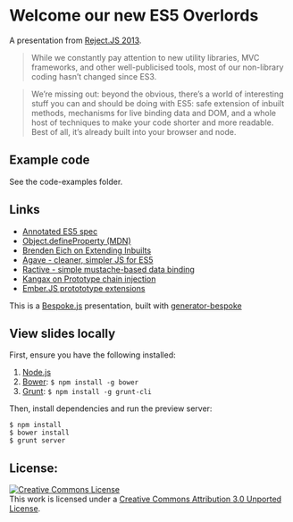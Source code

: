 # Welcome our new ES5 Overlords

A presentation from [Reject.JS 2013](http://rejectjs.org/speakers.html#mikemaccana).

> While we constantly pay attention to new utility libraries, MVC frameworks, and other well-publicised tools, most of our non-library coding hasn’t changed since ES3.

> We’re missing out: beyond the obvious, there’s a world of interesting stuff you can and should be doing with ES5: safe extension of inbuilt methods, mechanisms for live binding data and DOM, and a whole host of techniques to make your code shorter and more readable. Best of all, it’s already built into your browser and node.

## Example code

See the code-examples folder.

## Links

 * [Annotated ES5 spec](http://es5.github.io/)
 * [Object.defineProperty (MDN)](https://developer.mozilla.org/en-US/docs/Web/JavaScript/Reference/Global_Objects/Object/defineProperty)
 * [Brenden Eich on Extending Inbuilts](http://vimeo.com/66711027)
 * [Agave - cleaner, simpler JS for ES5](http://agavejs.org)
 * [Ractive - simple mustache-based data binding ](http://ractivejs.org)
 * [Kangax on Prototype chain injection](http://perfectionkills.com/how-ecmascript-5-still-does-not-allow-to-subclass-an-array/#wrappers_prototype_chain_injection)
 * [Ember.JS protototype extensions](http://emberjs.com/guides/configuring-ember/disabling-prototype-extensions/)

This is a [Bespoke.js](http://markdalgleish.com/projects/bespoke.js) presentation, built with [generator-bespoke](https://github.com/markdalgleish/generator-bespoke)

## View slides locally

First, ensure you have the following installed:

1. [Node.js](http://nodejs.org)
2. [Bower](http://bower.io): `$ npm install -g bower`
3. [Grunt](http://gruntjs.com): `$ npm install -g grunt-cli`

Then, install dependencies and run the preview server:

    $ npm install
    $ bower install
    $ grunt server

## License:

<a rel="license" href="http://creativecommons.org/licenses/by/3.0/deed.en_US"><img alt="Creative Commons License" style="border-width:0" src="http://i.creativecommons.org/l/by/3.0/88x31.png" /></a><br />This work is licensed under a <a rel="license" href="http://creativecommons.org/licenses/by/3.0/deed.en_US">Creative Commons Attribution 3.0 Unported License</a>.
